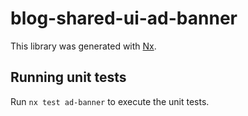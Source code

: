 # blog-shared-ui-ad-banner

This library was generated with [Nx](https://nx.dev).

## Running unit tests

Run `nx test ad-banner` to execute the unit tests.
